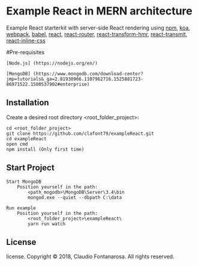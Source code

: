 # Example React in MERN architecture



Example React starterkit with server-side React rendering using
[npm](https://www.npmjs.com),
[koa](http://koajs.com),
[webpack](https://webpack.github.io/),
[babel](http://babeljs.io),
[react](https://facebook.github.io/react),
[react-router](https://github.com/rackt/react-router),
[react-transform-hmr](https://github.com/gaearon/react-transform-hmr),
[react-transmit](https://github.com/RickWong/react-transmit),
[react-inline-css](https://github.com/RickWong/react-inline-css)

#Pre-requisites

	[Node.js] (https://nodejs.org/en/)
	
	[MongoDB] (https://www.mongodb.com/download-center?jmp=tutorials&_ga=2.81930966.1107962716.1525881723-86971522.1500537902#enterprise)


## Installation

Create a desired root directory <root_folder_project>:

	cd <root_folder_project>
	git clone https://github.com/clafont79/exampleReact.git
	cd exampleReact
	open cmd 
	npm install (Only first time)
	  

## Start Project

	Start MongoDB
		Position yourself in the path:
			<path_mogodb>\MongoDB\Server\3.4\bin
			mongod.exe --quiet --dbpath C:\data
	
	Run example
		Position yourself in the path:
			<root_folder_project>\exampleReact\
			yarn run watch
			
## License

license. Copyright © 2018, Claudio Fontanarosa. All rights reserved.
